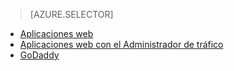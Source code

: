 ﻿> [AZURE.SELECTOR]
- [Aplicaciones web](../articles/web-sites-custom-domain-name.md)
- [Aplicaciones web con el Administrador de tráfico](../articles/web-sites-traffic-manager-custom-domain-name.md)
- [GoDaddy](../articles/web-sites-godaddy-custom-domain-name.md)

<!--HONumber=49-->
